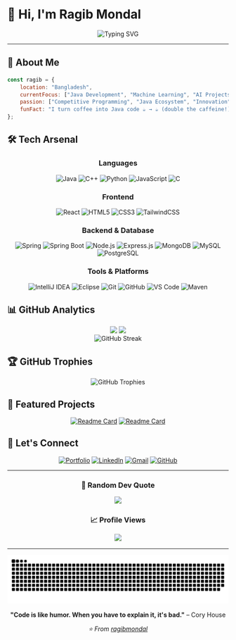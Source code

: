 # 👋 Hi, I'm Ragib Mondal

<div align="center">
  
  ![Typing SVG](https://readme-typing-svg.herokuapp.com?font=Fira+Code&size=24&duration=3000&pause=1000&color=00D9FF&center=true&vCenter=true&width=600&lines=Java+Developer+%26+AI%2FML+Enthusiast;Open+Source+Contributor;Competitive+Programming+Lover;Building+the+Future+with+Code)
  
</div>

---

## 🚀 About Me

```javascript
const ragib = {
    location: "Bangladesh",
    currentFocus: ["Java Development", "Machine Learning", "AI Projects", "Open Source"],
    passion: ["Competitive Programming", "Java Ecosystem", "Innovation", "Problem Solving"],
    funFact: "I turn coffee into Java code ☕ → ☕ (double the caffeine!)"
};
```

## 🛠️ Tech Arsenal

<div align="center">

### Languages
![Java](https://img.shields.io/badge/Java-ED8B00?style=for-the-badge&logo=openjdk&logoColor=white)
![C++](https://img.shields.io/badge/C++-00599C?style=for-the-badge&logo=c%2B%2B&logoColor=white)
![Python](https://img.shields.io/badge/Python-3776AB?style=for-the-badge&logo=python&logoColor=white)
![JavaScript](https://img.shields.io/badge/JavaScript-F7DF1E?style=for-the-badge&logo=javascript&logoColor=black)
![C](https://img.shields.io/badge/C-A8B9CC?style=for-the-badge&logo=c&logoColor=black)

### Frontend
![React](https://img.shields.io/badge/React-20232A?style=for-the-badge&logo=react&logoColor=61DAFB)
![HTML5](https://img.shields.io/badge/HTML5-E34F26?style=for-the-badge&logo=html5&logoColor=white)
![CSS3](https://img.shields.io/badge/CSS3-1572B6?style=for-the-badge&logo=css3&logoColor=white)
![TailwindCSS](https://img.shields.io/badge/Tailwind_CSS-38B2AC?style=for-the-badge&logo=tailwind-css&logoColor=white)

### Backend & Database
![Spring](https://img.shields.io/badge/Spring-6DB33F?style=for-the-badge&logo=spring&logoColor=white)
![Spring Boot](https://img.shields.io/badge/Spring_Boot-F2F4F9?style=for-the-badge&logo=spring-boot)
![Node.js](https://img.shields.io/badge/Node.js-43853D?style=for-the-badge&logo=node.js&logoColor=white)
![Express.js](https://img.shields.io/badge/Express.js-404D59?style=for-the-badge)
![MongoDB](https://img.shields.io/badge/MongoDB-4EA94B?style=for-the-badge&logo=mongodb&logoColor=white)
![MySQL](https://img.shields.io/badge/MySQL-005C84?style=for-the-badge&logo=mysql&logoColor=white)
![PostgreSQL](https://img.shields.io/badge/PostgreSQL-316192?style=for-the-badge&logo=postgresql&logoColor=white)

### Tools & Platforms
![IntelliJ IDEA](https://img.shields.io/badge/IntelliJ_IDEA-000000.svg?style=for-the-badge&logo=intellij-idea&logoColor=white)
![Eclipse](https://img.shields.io/badge/Eclipse-FE7A16.svg?style=for-the-badge&logo=Eclipse&logoColor=white)
![Git](https://img.shields.io/badge/Git-F05032?style=for-the-badge&logo=git&logoColor=white)
![GitHub](https://img.shields.io/badge/GitHub-100000?style=for-the-badge&logo=github&logoColor=white)
![VS Code](https://img.shields.io/badge/VS_Code-0078D4?style=for-the-badge&logo=visual%20studio%20code&logoColor=white)
![Maven](https://img.shields.io/badge/Apache%20Maven-C71A36?style=for-the-badge&logo=Apache%20Maven&logoColor=white)

</div>

## 📊 GitHub Analytics

<div align="center">
  <img height="180em" src="https://github-readme-stats.vercel.app/api?username=ragibmondal&show_icons=true&theme=tokyonight&include_all_commits=true&count_private=true"/>
  <img height="180em" src="https://github-readme-stats.vercel.app/api/top-langs/?username=ragibmondal&layout=compact&langs_count=8&theme=tokyonight"/>
</div>

<div align="center">
  <img src="https://github-readme-streak-stats.herokuapp.com/?user=ragibmondal&theme=tokyonight" alt="GitHub Streak"/>
</div>

## 🏆 GitHub Trophies
<div align="center">
  <img src="https://github-profile-trophy.vercel.app/?username=ragibmondal&theme=tokyonight&row=1&column=6" alt="GitHub Trophies"/>
</div>

## 🌟 Featured Projects

<div align="center">
  
[![Readme Card](https://github-readme-stats.vercel.app/api/pin/?username=ragibmondal&repo=your-repo-name&theme=tokyonight)](https://github.com/ragibmondal/your-repo-name)
[![Readme Card](https://github-readme-stats.vercel.app/api/pin/?username=ragibmondal&repo=another-repo&theme=tokyonight)](https://github.com/ragibmondal/another-repo)

</div>

## 🤝 Let's Connect

<div align="center">
  
[![Portfolio](https://img.shields.io/badge/Portfolio-FF5722?style=for-the-badge&logo=todoist&logoColor=white)](https://ragibmondal.vercel.app)
[![LinkedIn](https://img.shields.io/badge/LinkedIn-0077B5?style=for-the-badge&logo=linkedin&logoColor=white)](https://www.linkedin.com/in/ragibhasan2/)
[![Gmail](https://img.shields.io/badge/Gmail-D14836?style=for-the-badge&logo=gmail&logoColor=white)](mailto:ragib5303721@gmail.com)
[![GitHub](https://img.shields.io/badge/GitHub-100000?style=for-the-badge&logo=github&logoColor=white)](https://github.com/ragibmondal)

</div>

---

<div align="center">
  
### 💭 Random Dev Quote
![](https://quotes-github-readme.vercel.app/api?type=horizontal&theme=tokyonight)

### 📈 Profile Views
![](https://komarev.com/ghpvc/?username=ragibmondal&color=brightgreen&style=flat-square)

</div>

---

<div align="center">
  <img src="https://raw.githubusercontent.com/platane/snk/output/github-contribution-grid-snake-dark.svg" alt="Snake eating commits"/>
</div>

<div align="center">
  
**"Code is like humor. When you have to explain it, it's bad."** – Cory House

*⭐ From [ragibmondal](https://github.com/ragibmondal)*

</div>
